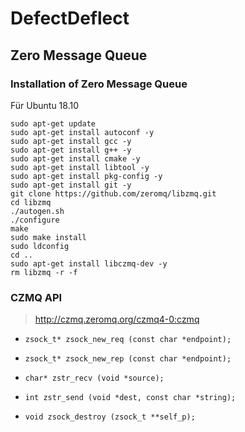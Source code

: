 # DefectDeflect

## Zero Message Queue

### Installation of Zero Message Queue

Für Ubuntu 18.10

```
sudo apt-get update
sudo apt-get install autoconf -y
sudo apt-get install gcc -y
sudo apt-get install g++ -y
sudo apt-get install cmake -y
sudo apt-get install libtool -y 
sudo apt-get install pkg-config -y
sudo apt-get install git -y
git clone https://github.com/zeromq/libzmq.git
cd libzmq
./autogen.sh
./configure
make
sudo make install
sudo ldconfig
cd ..
sudo apt-get install libczmq-dev -y
rm libzmq -r -f
```

### CZMQ API 

> http://czmq.zeromq.org/czmq4-0:czmq

- `zsock_t* zsock_new_req (const char *endpoint);`

- `zsock_t* zsock_new_rep (const char *endpoint);`

- `char* zstr_recv (void *source);`

- `int zstr_send (void *dest, const char *string);`

- `void zsock_destroy (zsock_t **self_p);`